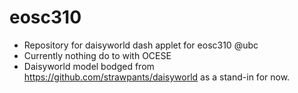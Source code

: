# eosc310
- Repository for daisyworld dash applet for eosc310 @ubc
- Currently nothing do to with OCESE 
- Daisyworld model bodged from https://github.com/strawpants/daisyworld as a stand-in for now. 
